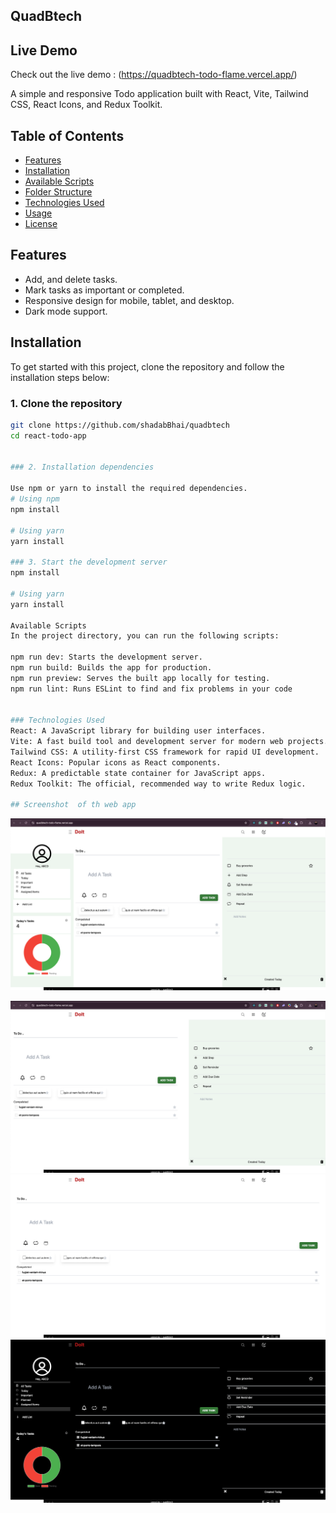 ## QuadBtech

## Live Demo

Check out the live demo : (https://quadbtech-todo-flame.vercel.app/)

A simple and responsive Todo application built with React, Vite, Tailwind CSS, React Icons, and Redux Toolkit.

## Table of Contents

- [Features](#features)
- [Installation](#installation)
- [Available Scripts](#available-scripts)
- [Folder Structure](#folder-structure)
- [Technologies Used](#technologies-used)
- [Usage](#usage)
- [License](#license)

## Features

- Add, and delete tasks.
- Mark tasks as important or completed.
- Responsive design for mobile, tablet, and desktop.
- Dark mode support.

## Installation

To get started with this project, clone the repository and follow the installation steps below:

### 1. Clone the repository

```bash
git clone https://github.com/shadabBhai/quadbtech
cd react-todo-app


### 2. Installation dependencies

Use npm or yarn to install the required dependencies.
# Using npm
npm install

# Using yarn
yarn install

### 3. Start the development server
npm install

# Using yarn
yarn install

Available Scripts
In the project directory, you can run the following scripts:

npm run dev: Starts the development server.
npm run build: Builds the app for production.
npm run preview: Serves the built app locally for testing.
npm run lint: Runs ESLint to find and fix problems in your code


### Technologies Used
React: A JavaScript library for building user interfaces.
Vite: A fast build tool and development server for modern web projects.
Tailwind CSS: A utility-first CSS framework for rapid UI development.
React Icons: Popular icons as React components.
Redux: A predictable state container for JavaScript apps.
Redux Toolkit: The official, recommended way to write Redux logic.

## Screenshot  of th web app
```

![Screenshot of the Todo App](./public/1.png)

![Screenshot of the Todo App](./public/2.png)
![Screenshot of the Todo App](./public/3.png)
![Screenshot of the Todo App](./public/4.png)

```

```
